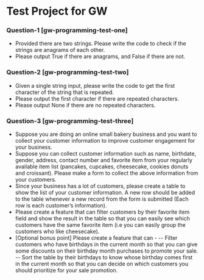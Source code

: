 # Test Project for GW



### Question-1 [gw-programming-test-one]
- Provided there are two strings. Please write the code to check if the
strings are anagrams of each other.
- Please output True if there are anagrams, and False if there
are not.


### Question-2 [gw-programming-test-two]
- Given a single string input, please write the code to get the first
character of the string that is repeated.
- Please output the first character if there are repeated
characters.
- Please output None if there are no repeated characters.


### Question-3 [gw-programming-test-three]
- Suppose you are doing an online small bakery business and you
want to collect your customer information to improve customer
engagement for your business.
- Suppose you can collect customer information such as name,
birthdate, gender, address, contact number and favorite item
from your regularly available item list (pancakes, cupcakes,
cheesecake, cookies donuts and croissant). Please make a
form to collect the above information from your customers.
- Since your business has a lot of customers, please create a
table to show the list of your customer information. A new row
should be added to the table whenever a new record from the
form is submitted (Each row is each customer’s information).
- Please create a feature that can filter customers by their
favorite item field and show the result in the table so that you
can easily see which customers have the same favorite item
(i.e you can easily group the customers who like cheesecake).
- [Optional bonus point] Please create a feature that can -
-- Filter customers who have birthdays in the current
month so that you can give some discounts on their
birthday month purchases to promote your sale.
-- Sort the table by their birthdays to know whose birthday
comes first in the current month so that you can decide
on which customers you should prioritize for your sale
promotion.



